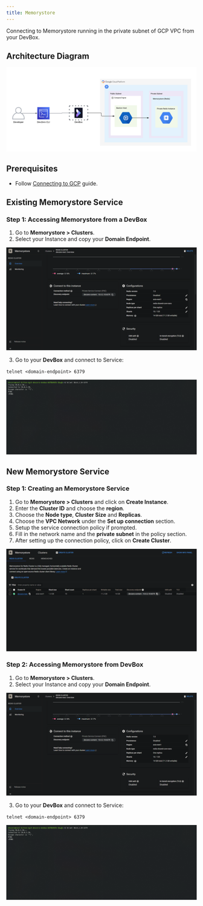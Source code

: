 ```yaml
---
title: Memorystore
---
```

Connecting to Memorystore running in the private subnet of GCP VPC from your DevBox.

## Architecture Diagram

![GCP Memorystor Architecture](../../../.gitbook/assets/gcp-memorystore-architecture.png)

## Prerequisites

- Follow [Connecting to GCP](../../existing-network/connecting-to-gcp.md) guide.

## Existing Memorystore Service

### Step 1: Accessing Memorystore from a DevBox

1. Go to **Memorystore > Clusters**.
2. Select your Instance and copy your **Domain Endpoint**.

![image](../../../.gitbook/assets/gcp-memorystore-endpoint.png)

3. Go to your **DevBox** and connect to Service:

```
telnet <domain-endpoint> 6379
```

![image](../../../.gitbook/assets/gcp-memorystore-access.png)

## New Memorystore Service

### Step 1: Creating an Memorystore Service

1. Go to **Memorystore > Clusters** and click on **Create Instance**.
2. Enter the **Cluster ID** and choose the **region**.
3. Choose the **Node type**, **Cluster Size** and **Replicas**.
4. Choose the **VPC Network** under the **Set up connection** section.
5. Setup the service connection policy if prompted.
6. Fill in the network name and the **private subnet** in the policy section.
7. After setting up the connection  policy, click on **Create Cluster**.

![image](../../../.gitbook/assets/gcp-memorystore-creation.png)

### Step 2: Accessing Memorystore from DevBox

1. Go to **Memorystore > Clusters**.
2. Select your Instance and copy your **Domain Endpoint**.

![image](../../../.gitbook/assets/gcp-memorystore-endpoint.png)

3. Go to your **DevBox** and connect to Service:

```
telnet <domain-endpoint> 6379
```

![image](../../../.gitbook/assets/gcp-memorystore-access.png)

